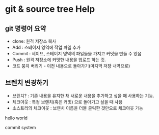 # git & source tree Help 

## git 명령어 요약

- clone: 원격 저장소 복사
- Add : 스테이지 영역에 작업 파일 추가
- Commit : 세이브, 스테이지 영역의 파일들을 가지고 커밋을 만들 수 있음
- Push : 원격 저장소에 커밋한 내용을 업로드 하는 것.
- 코드 뭉치 버리기 - 이전 내용으로 돌아가기(마지막 저장 내역으로)

## 브렌치 변경하기

- 브랜치? : 기존 내용을 유지한 채 새로운 내용을 추가하고 싶을 때 사용하는 기능.
- 체크아웃 : 특정 브렌치(혹은 커밋) 으로 돌아가고 싶을 때 사용
- 소스트리의 체크아웃 : 브렌치 이름을 더블 클릭한 것만으로 체크아웃 가능


hello world

commit system
